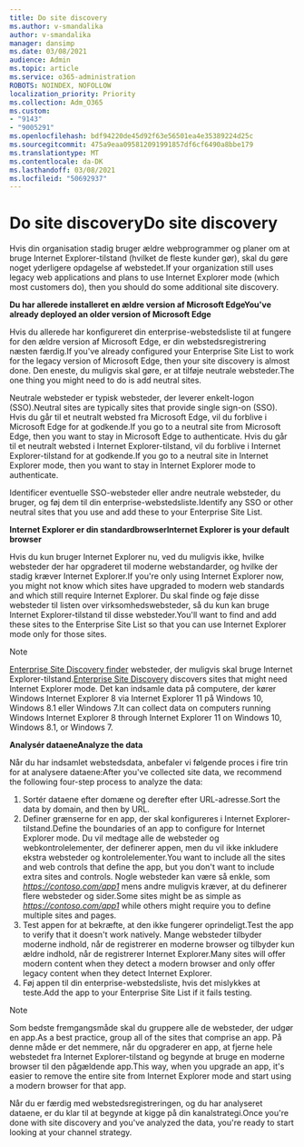 ```yaml
---
title: Do site discovery
ms.author: v-smandalika
author: v-smandalika
manager: dansimp
ms.date: 03/08/2021
audience: Admin
ms.topic: article
ms.service: o365-administration
ROBOTS: NOINDEX, NOFOLLOW
localization_priority: Priority
ms.collection: Adm_O365
ms.custom:
- "9143"
- "9005291"
ms.openlocfilehash: bdf94220de45d92f63e56501ea4e35389224d25c
ms.sourcegitcommit: 475a9eaa095812091991857df6cf6490a8bbe179
ms.translationtype: MT
ms.contentlocale: da-DK
ms.lasthandoff: 03/08/2021
ms.locfileid: "50692937"
---
```

# <a name="do-site-discovery"></a><span data-ttu-id="746fa-102">Do site discovery</span><span class="sxs-lookup"><span data-stu-id="746fa-102">Do site discovery</span></span>

<span data-ttu-id="746fa-103">Hvis din organisation stadig bruger ældre webprogrammer og planer om at bruge Internet Explorer-tilstand (hvilket de fleste kunder gør), skal du gøre noget yderligere opdagelse af webstedet.</span><span class="sxs-lookup"><span data-stu-id="746fa-103">If your organization still uses legacy web applications and plans to use Internet Explorer mode (which most customers do), then you should do some additional site discovery.</span></span>

<span data-ttu-id="746fa-104">**Du har allerede installeret en ældre version af Microsoft Edge**</span><span class="sxs-lookup"><span data-stu-id="746fa-104">**You've already deployed an older version of Microsoft Edge**</span></span>

<span data-ttu-id="746fa-105">Hvis du allerede har konfigureret din enterprise-webstedsliste til at fungere for den ældre version af Microsoft Edge, er din webstedsregistrering næsten færdig.</span><span class="sxs-lookup"><span data-stu-id="746fa-105">If you've already configured your Enterprise Site List to work for the legacy version of Microsoft Edge, then your site discovery is almost done.</span></span> <span data-ttu-id="746fa-106">Den eneste, du muligvis skal gøre, er at tilføje neutrale websteder.</span><span class="sxs-lookup"><span data-stu-id="746fa-106">The one thing you might need to do is add neutral sites.</span></span>

<span data-ttu-id="746fa-107">Neutrale websteder er typisk websteder, der leverer enkelt-logon (SSO).</span><span class="sxs-lookup"><span data-stu-id="746fa-107">Neutral sites are typically sites that provide single sign-on (SSO).</span></span> <span data-ttu-id="746fa-108">Hvis du går til et neutralt websted fra Microsoft Edge, vil du forblive i Microsoft Edge for at godkende.</span><span class="sxs-lookup"><span data-stu-id="746fa-108">If you go to a neutral site from Microsoft Edge, then you want to stay in Microsoft Edge to authenticate.</span></span> <span data-ttu-id="746fa-109">Hvis du går til et neutralt websted i Internet Explorer-tilstand, vil du forblive i Internet Explorer-tilstand for at godkende.</span><span class="sxs-lookup"><span data-stu-id="746fa-109">If you go to a neutral site in Internet Explorer mode, then you want to stay in Internet Explorer mode to authenticate.</span></span>

<span data-ttu-id="746fa-110">Identificer eventuelle SSO-websteder eller andre neutrale websteder, du bruger, og føj dem til din enterprise-webstedsliste.</span><span class="sxs-lookup"><span data-stu-id="746fa-110">Identify any SSO or other neutral sites that you use and add these to your Enterprise Site List.</span></span>

<span data-ttu-id="746fa-111">**Internet Explorer er din standardbrowser**</span><span class="sxs-lookup"><span data-stu-id="746fa-111">**Internet Explorer is your default browser**</span></span>

<span data-ttu-id="746fa-112">Hvis du kun bruger Internet Explorer nu, ved du muligvis ikke, hvilke websteder der har opgraderet til moderne webstandarder, og hvilke der stadig kræver Internet Explorer.</span><span class="sxs-lookup"><span data-stu-id="746fa-112">If you're only using Internet Explorer now, you might not know which sites have upgraded to modern web standards and which still require Internet Explorer.</span></span> <span data-ttu-id="746fa-113">Du skal finde og føje disse websteder til listen over virksomhedswebsteder, så du kun kan bruge Internet Explorer-tilstand til disse websteder.</span><span class="sxs-lookup"><span data-stu-id="746fa-113">You'll want to find and add these sites to the Enterprise Site List so that you can use Internet Explorer mode only for those sites.</span></span>

> [!NOTE]
> <span data-ttu-id="746fa-114">[Enterprise Site Discovery finder](https://docs.microsoft.com/internet-explorer/ie11-deploy-guide/collect-data-using-enterprise-site-discovery) websteder, der muligvis skal bruge Internet Explorer-tilstand.</span><span class="sxs-lookup"><span data-stu-id="746fa-114">[Enterprise Site Discovery](https://docs.microsoft.com/internet-explorer/ie11-deploy-guide/collect-data-using-enterprise-site-discovery) discovers sites that might need Internet Explorer mode.</span></span> <span data-ttu-id="746fa-115">Det kan indsamle data på computere, der kører Windows Internet Explorer 8 via Internet Explorer 11 på Windows 10, Windows 8.1 eller Windows 7.</span><span class="sxs-lookup"><span data-stu-id="746fa-115">It can collect data on computers running Windows Internet Explorer 8 through Internet Explorer 11 on Windows 10, Windows 8.1, or Windows 7.</span></span>

<span data-ttu-id="746fa-116">**Analysér dataene**</span><span class="sxs-lookup"><span data-stu-id="746fa-116">**Analyze the data**</span></span>

<span data-ttu-id="746fa-117">Når du har indsamlet webstedsdata, anbefaler vi følgende proces i fire trin for at analysere dataene:</span><span class="sxs-lookup"><span data-stu-id="746fa-117">After you've collected site data, we recommend the following four-step process to analyze the data:</span></span>
1. <span data-ttu-id="746fa-118">Sortér dataene efter domæne og derefter efter URL-adresse.</span><span class="sxs-lookup"><span data-stu-id="746fa-118">Sort the data by domain, and then by URL.</span></span>
2. <span data-ttu-id="746fa-119">Definer grænserne for en app, der skal konfigureres i Internet Explorer-tilstand.</span><span class="sxs-lookup"><span data-stu-id="746fa-119">Define the boundaries of an app to configure for Internet Explorer mode.</span></span> <span data-ttu-id="746fa-120">Du vil medtage alle de websteder og webkontrolelementer, der definerer appen, men du vil ikke inkludere ekstra websteder og kontrolelementer.</span><span class="sxs-lookup"><span data-stu-id="746fa-120">You want to include all the sites and web controls that define the app, but you don't want to include extra sites and controls.</span></span> <span data-ttu-id="746fa-121">Nogle websteder kan være så enkle, som *https://contoso.com/app1* mens andre muligvis kræver, at du definerer flere websteder og sider.</span><span class="sxs-lookup"><span data-stu-id="746fa-121">Some sites might be as simple as *https://contoso.com/app1* while others might require you to define multiple sites and pages.</span></span>
3. <span data-ttu-id="746fa-122">Test appen for at bekræfte, at den ikke fungerer oprindeligt.</span><span class="sxs-lookup"><span data-stu-id="746fa-122">Test the app to verify that it doesn't work natively.</span></span> <span data-ttu-id="746fa-123">Mange websteder tilbyder moderne indhold, når de registrerer en moderne browser og tilbyder kun ældre indhold, når de registrerer Internet Explorer.</span><span class="sxs-lookup"><span data-stu-id="746fa-123">Many sites will offer modern content when they detect a modern browser and only offer legacy content when they detect Internet Explorer.</span></span>
4. <span data-ttu-id="746fa-124">Føj appen til din enterprise-webstedsliste, hvis det mislykkes at teste.</span><span class="sxs-lookup"><span data-stu-id="746fa-124">Add the app to your Enterprise Site List if it fails testing.</span></span>

> [!NOTE]
> <span data-ttu-id="746fa-125">Som bedste fremgangsmåde skal du gruppere alle de websteder, der udgør en app.</span><span class="sxs-lookup"><span data-stu-id="746fa-125">As a best practice, group all of the sites that comprise an app.</span></span> <span data-ttu-id="746fa-126">På denne måde er det nemmere, når du opgraderer en app, at fjerne hele webstedet fra Internet Explorer-tilstand og begynde at bruge en moderne browser til den pågældende app.</span><span class="sxs-lookup"><span data-stu-id="746fa-126">This way, when you upgrade an app, it's easier to remove the entire site from Internet Explorer mode and start using a modern browser for that app.</span></span>

<span data-ttu-id="746fa-127">Når du er færdig med webstedsregistreringen, og du har analyseret dataene, er du klar til at begynde at kigge på din kanalstrategi.</span><span class="sxs-lookup"><span data-stu-id="746fa-127">Once you're done with site discovery and you've analyzed the data, you're ready to start looking at your channel strategy.</span></span>

